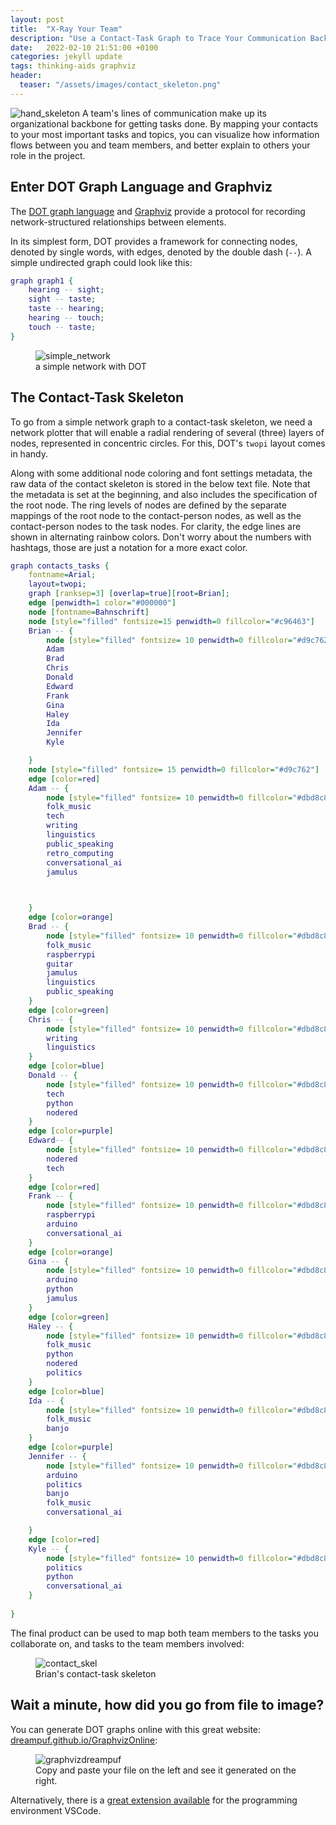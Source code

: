 ```yaml
---
layout: post
title:  "X-Ray Your Team"
description: "Use a Contact-Task Graph to Trace Your Communication Backbone"
date:   2022-02-10 21:51:00 +0100
categories: jekyll update
tags: thinking-aids graphviz
header:
  teaser: "/assets/images/contact_skeleton.png"
---
```

<img src="/assets/images/xray.jpg" alt="hand_skeleton">
A team's lines of communication make up its organizational backbone for getting tasks done.
By mapping your contacts to your most important tasks and topics, you can visualize how information flows between you and team members, and better explain to others your role in the project.

## Enter DOT Graph Language and Graphviz

The [DOT graph language](https://graphviz.org/doc/info/lang.html) and [Graphviz](https://graphviz.org) provide a protocol for recording network-structured relationships between elements. 

In its simplest form, DOT provides a framework for connecting nodes, denoted by single words, with edges, denoted by the double dash (`--`). A simple undirected graph could look like this:

```dot
graph graph1 {
	hearing -- sight;  
	sight -- taste;  
	taste -- hearing;  
	hearing -- touch;  
	touch -- taste;
}
```

<figure>
<img src="/assets/images/simple_network.png" alt="simple_network">
<figcaption>a simple network with DOT</figcaption>
</figure>

## The Contact-Task Skeleton

To go from a simple network graph to a contact-task skeleton, we need a network plotter that will enable a radial rendering of several (three) layers of nodes, represented in concentric circles. For this, DOT's `twopi` layout comes in handy.

Along with some additional node coloring and font settings metadata, the raw data of the contact skeleton is stored in the below text file. Note that the metadata is set at the beginning, and also includes the specification of the root node. The ring levels of nodes are defined by the separate mappings of the root node to the contact-person nodes, as well as the contact-person nodes to the task nodes. For clarity, the edge lines are shown in alternating rainbow colors. Don't worry about the numbers with hashtags, those are just a notation for a more exact color.

```dot
graph contacts_tasks {
	fontname=Arial;
	layout=twopi; 
	graph [ranksep=3] [overlap=true][root=Brian];
	edge [penwidth=1 color="#000000"]
	node [fontname=Bahnschrift]
	node [style="filled" fontsize=15 penwidth=0 fillcolor="#c96463"]
	Brian -- {
		node [style="filled" fontsize= 10 penwidth=0 fillcolor="#d9c762"]
		Adam
		Brad
		Chris
		Donald
		Edward
		Frank
		Gina
		Haley
		Ida
		Jennifer
		Kyle

	}
	node [style="filled" fontsize= 15 penwidth=0 fillcolor="#d9c762"]
	edge [color=red]
	Adam -- {
		node [style="filled" fontsize= 10 penwidth=0 fillcolor="#dbd8c8"]
		folk_music
		tech
		writing
		linguistics
		public_speaking
		retro_computing
		conversational_ai
		jamulus
				


	}
	edge [color=orange]
	Brad -- {
		node [style="filled" fontsize= 10 penwidth=0 fillcolor="#dbd8c8"]
		folk_music
		raspberrypi
		guitar
		jamulus
		linguistics
		public_speaking
	}
	edge [color=green]
	Chris -- {
		node [style="filled" fontsize= 10 penwidth=0 fillcolor="#dbd8c8"]
		writing
		linguistics
	}
	edge [color=blue]
	Donald -- {
		node [style="filled" fontsize= 10 penwidth=0 fillcolor="#dbd8c8"]
		tech
		python
		nodered
	}
	edge [color=purple]
	Edward-- {
		node [style="filled" fontsize= 10 penwidth=0 fillcolor="#dbd8c8"]
		nodered
		tech
	}
	edge [color=red]
	Frank -- {
		node [style="filled" fontsize= 10 penwidth=0 fillcolor="#dbd8c8"]
		raspberrypi
		arduino
		conversational_ai
	}
	edge [color=orange]
	Gina -- {
		node [style="filled" fontsize= 10 penwidth=0 fillcolor="#dbd8c8"]
		arduino
		python
		jamulus
	}
	edge [color=green]
	Haley -- {
		node [style="filled" fontsize= 10 penwidth=0 fillcolor="#dbd8c8"]
		folk_music
		python
		nodered
		politics
	}
	edge [color=blue]
	Ida -- {
		node [style="filled" fontsize= 10 penwidth=0 fillcolor="#dbd8c8"]
		folk_music
		banjo
	}
	edge [color=purple]
	Jennifer -- {
		node [style="filled" fontsize= 10 penwidth=0 fillcolor="#dbd8c8"]
		arduino
		politics
		banjo
		folk_music
		conversational_ai

	}
	edge [color=red]
	Kyle -- {
		node [style="filled" fontsize= 10 penwidth=0 fillcolor="#dbd8c8"]
		politics
		python
		conversational_ai
	}
	
}
```
The final product can be used to map both team members to the tasks you collaborate on, and tasks to the team members involved:

<figure>
<img src="/assets/images/contact_skeleton.png" alt="contact_skel">
<figcaption>Brian's contact-task skeleton</figcaption>
</figure>

## Wait a minute, how did you go from file to image?

You can generate DOT graphs online with this great website:
[dreampuf.github.io/GraphvizOnline](https://dreampuf.github.io/GraphvizOnline/#graph%20contacts_tasks%20%7B%0A%09fontname%3DArial%3B%0A%09layout%3Dtwopi%3B%20%0A%09graph%20%5Branksep%3D3%5D%20%5Boverlap%3Dtrue%5D%5Broot%3DBrian%5D%3B%0A%09edge%20%5Bpenwidth%3D1%20color%3D%22%23000000%22%5D%0A%09node%20%5Bfontname%3DBahnschrift%5D%0A%09node%20%5Bstyle%3D%22filled%22%20fontsize%3D15%20penwidth%3D0%20fillcolor%3D%22%23c96463%22%5D%0A%09Brian%20--%20%7B%0A%09%09node%20%5Bstyle%3D%22filled%22%20fontsize%3D%2010%20penwidth%3D0%20fillcolor%3D%22%23d9c762%22%5D%0A%09%09Adam%0A%09%09Brad%0A%09%09Chris%0A%09%09Donald%0A%09%09Edward%0A%09%09Frank%0A%09%09Gina%0A%09%09Haley%0A%09%09Ida%0A%09%09Jennifer%0A%09%09Kyle%0A%0A%09%7D%0A%09node%20%5Bstyle%3D%22filled%22%20fontsize%3D%2015%20penwidth%3D0%20fillcolor%3D%22%23d9c762%22%5D%0A%09edge%20%5Bcolor%3Dred%5D%0A%09Adam%20--%20%7B%0A%09%09node%20%5Bstyle%3D%22filled%22%20fontsize%3D%2010%20penwidth%3D0%20fillcolor%3D%22%23dbd8c8%22%5D%0A%09%09folk_music%0A%09%09tech%0A%09%09writing%0A%09%09linguistics%0A%09%09public_speaking%0A%09%09retro_computing%0A%09%09conversational_ai%0A%09%09jamulus%0A%09%09%09%09%0A%0A%0A%09%7D%0A%09edge%20%5Bcolor%3Dorange%5D%0A%09Brad%20--%20%7B%0A%09%09node%20%5Bstyle%3D%22filled%22%20fontsize%3D%2010%20penwidth%3D0%20fillcolor%3D%22%23dbd8c8%22%5D%0A%09%09folk_music%0A%09%09raspberrypi%0A%09%09guitar%0A%09%09jamulus%0A%09%09linguistics%0A%09%09public_speaking%0A%09%7D%0A%09edge%20%5Bcolor%3Dgreen%5D%0A%09Chris%20--%20%7B%0A%09%09node%20%5Bstyle%3D%22filled%22%20fontsize%3D%2010%20penwidth%3D0%20fillcolor%3D%22%23dbd8c8%22%5D%0A%09%09writing%0A%09%09linguistics%0A%09%7D%0A%09edge%20%5Bcolor%3Dblue%5D%0A%09Donald%20--%20%7B%0A%09%09node%20%5Bstyle%3D%22filled%22%20fontsize%3D%2010%20penwidth%3D0%20fillcolor%3D%22%23dbd8c8%22%5D%0A%09%09tech%0A%09%09python%0A%09%09nodered%0A%09%7D%0A%09edge%20%5Bcolor%3Dpurple%5D%0A%09Edward--%20%7B%0A%09%09node%20%5Bstyle%3D%22filled%22%20fontsize%3D%2010%20penwidth%3D0%20fillcolor%3D%22%23dbd8c8%22%5D%0A%09%09nodered%0A%09%09tech%0A%09%7D%0A%09edge%20%5Bcolor%3Dred%5D%0A%09Frank%20--%20%7B%0A%09%09node%20%5Bstyle%3D%22filled%22%20fontsize%3D%2010%20penwidth%3D0%20fillcolor%3D%22%23dbd8c8%22%5D%0A%09%09raspberrypi%0A%09%09arduino%0A%09%09conversational_ai%0A%09%7D%0A%09edge%20%5Bcolor%3Dorange%5D%0A%09Gina%20--%20%7B%0A%09%09node%20%5Bstyle%3D%22filled%22%20fontsize%3D%2010%20penwidth%3D0%20fillcolor%3D%22%23dbd8c8%22%5D%0A%09%09arduino%0A%09%09python%0A%09%09jamulus%0A%09%7D%0A%09edge%20%5Bcolor%3Dgreen%5D%0A%09Haley%20--%20%7B%0A%09%09node%20%5Bstyle%3D%22filled%22%20fontsize%3D%2010%20penwidth%3D0%20fillcolor%3D%22%23dbd8c8%22%5D%0A%09%09folk_music%0A%09%09python%0A%09%09nodered%0A%09%09politics%0A%09%7D%0A%09edge%20%5Bcolor%3Dblue%5D%0A%09Ida%20--%20%7B%0A%09%09node%20%5Bstyle%3D%22filled%22%20fontsize%3D%2010%20penwidth%3D0%20fillcolor%3D%22%23dbd8c8%22%5D%0A%09%09folk_music%0A%09%09banjo%0A%09%7D%0A%09edge%20%5Bcolor%3Dpurple%5D%0A%09Jennifer%20--%20%7B%0A%09%09node%20%5Bstyle%3D%22filled%22%20fontsize%3D%2010%20penwidth%3D0%20fillcolor%3D%22%23dbd8c8%22%5D%0A%09%09arduino%0A%09%09politics%0A%09%09banjo%0A%09%09folk_music%0A%09%09conversational_ai%0A%0A%09%7D%0A%09edge%20%5Bcolor%3Dred%5D%0A%09Kyle%20--%20%7B%0A%09%09node%20%5Bstyle%3D%22filled%22%20fontsize%3D%2010%20penwidth%3D0%20fillcolor%3D%22%23dbd8c8%22%5D%0A%09%09politics%0A%09%09python%0A%09%09conversational_ai%0A%09%7D%0A%09%0A%7D):

<figure>
<img src="/assets/images/graphvizonline.png" alt="graphvizdreampuf">
<figcaption>Copy and paste your file on the left and see it generated on the right.</figcaption>
</figure>

Alternatively, there is a [great extension available](https://marketplace.visualstudio.com/items?itemName=EFanZh.graphviz-preview) for the programming environment VSCode.